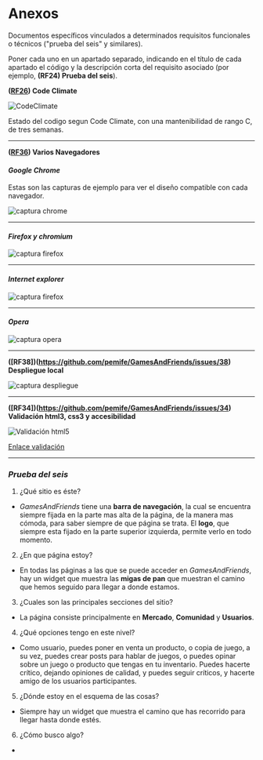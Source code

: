 # Anexos

Documentos específicos vinculados a determinados requisitos funcionales o
técnicos ("prueba del seis" y similares).

Poner cada uno en un apartado separado, indicando en el título de cada apartado
el código y la descripción corta del requisito asociado (por ejemplo,
**(RF24) Prueba del seis**).

**([RF26](https://github.com/pemife/GamesAndFriends/issues/26)) Code Climate**

![CodeClimate](images/anexo/codeClimate.png)

Estado del codigo segun Code Climate, con una mantenibilidad de rango C, de tres semanas.

---

**([RF36](https://github.com/pemife/GamesAndFriends/issues/36)) Varios Navegadores**

#### *Google Chrome*

Estas son las capturas de ejemplo para ver el diseño compatible con cada navegador.

![captura chrome](images/anexo/chrome.png)

---

#### *Firefox y chromium*

![captura firefox](images/anexo/firefoxChomium.png)

---

#### *Internet explorer*

![captura firefox](images/anexo/internetexplorer.PNG)

---

#### *Opera*

![captura opera](images/anexo/opera.png)

---

**([RF38])(https://github.com/pemife/GamesAndFriends/issues/38) Despliegue local**

![captura despliegue](images/anexo/despliegueLocal.png)

---

**([RF34])(https://github.com/pemife/GamesAndFriends/issues/34) Validación html3, css3 y accesibilidad**

![Validación html5](images/anexo/html5validate.png)

[Enlace validación](https://validator.w3.org/nu/?doc=http%3A%2F%2Fgamesandfriends.herokuapp.com)

---

### *Prueba del seis*

 1. ¿Qué sitio es éste?
- _GamesAndFriends_ tiene una **barra de navegación**, la cual se encuentra siempre fijada en la parte
mas alta de la página, de la manera mas cómoda, para saber siempre de que página se trata. El **logo**,
que siempre esta fijado en la parte superior izquierda, permite verlo en todo momento.

 2. ¿En que página estoy?
- En todas las páginas a las que se puede acceder en _GamesAndFriends_, hay un widget que muestra
las **migas de pan** que muestran el camino que hemos seguido para llegar a donde estamos.

 3. ¿Cuales son las principales secciones del sitio?
- La página consiste principalmente en **Mercado**, **Comunidad** y **Usuarios**.

 4. ¿Qué opciones tengo en este nivel?
- Como usuario, puedes poner en venta un producto, o copia de juego, a su vez, puedes crear posts
para hablar de juegos, o puedes opinar sobre un juego o producto que tengas en tu inventario. Puedes
hacerte crítico, dejando opiniones de calidad, y puedes seguir críticos, y hacerte amigo de los
usuarios participantes.

 5. ¿Dónde estoy en el esquema de las cosas?
- Siempre hay un widget que muestra el camino que has recorrido para llegar hasta donde estés.

 6. ¿Cómo busco algo?
- 